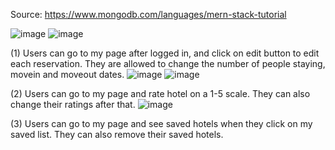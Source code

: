Source:
https://www.mongodb.com/languages/mern-stack-tutorial

![image](https://github.com/MIApark2355/hotel_booking/assets/112423825/afb32a46-5cb7-4716-9b67-37142b9c0a71)
![image](https://github.com/MIApark2355/hotel_booking/assets/112423825/e27e5489-11a7-48b0-97e9-cb1918a20fb1)


(1) Users can go to my page after logged in, and click on edit button to edit each reservation. They are allowed to change the number of people staying, movein and moveout dates.
![image](https://github.com/MIApark2355/hotel_booking/assets/112423825/035dd8b4-40d7-4059-8dea-22f4fb047dec)
![image](https://github.com/MIApark2355/hotel_booking/assets/112423825/da6437f4-83f3-42f5-a708-181b30629785)

(2) Users can go to my page and rate hotel on a 1-5 scale. They can also change their ratings after that.
![image](https://github.com/MIApark2355/hotel_booking/assets/112423825/e8f27aef-e0dc-4804-89ea-28c0dfcef2ea)

(3) Users can go to my page and see saved hotels when they click on my saved list. They can also remove their saved hotels.


